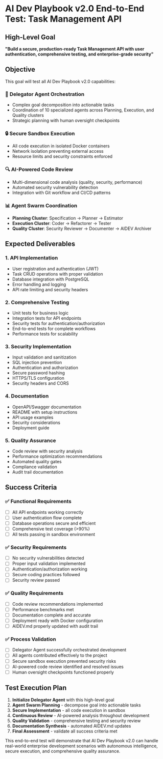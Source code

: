 # AI Dev Playbook v2.0 End-to-End Test: Task Management API

## High-Level Goal
**"Build a secure, production-ready Task Management API with user authentication, comprehensive testing, and enterprise-grade security"**

## Objective
This goal will test all AI Dev Playbook v2.0 capabilities:

### 🤖 **Delegator Agent Orchestration**
- Complex goal decomposition into actionable tasks
- Coordination of 10 specialized agents across Planning, Execution, and Quality clusters
- Strategic planning with human oversight checkpoints

### 🔒 **Secure Sandbox Execution**
- All code execution in isolated Docker containers
- Network isolation preventing external access
- Resource limits and security constraints enforced

### 🔍 **AI-Powered Code Review**
- Multi-dimensional code analysis (quality, security, performance)
- Automated security vulnerability detection
- Integration with Git workflow and CI/CD patterns

### 📊 **Agent Swarm Coordination**
- **Planning Cluster**: Specification → Planner → Estimator
- **Execution Cluster**: Coder → Refactorer → Tester  
- **Quality Cluster**: Security Reviewer → Documenter → AIDEV Archiver

## Expected Deliverables

### 1. **API Implementation**
- User registration and authentication (JWT)
- Task CRUD operations with proper validation
- Database integration with PostgreSQL
- Error handling and logging
- API rate limiting and security headers

### 2. **Comprehensive Testing**
- Unit tests for business logic
- Integration tests for API endpoints
- Security tests for authentication/authorization
- End-to-end tests for complete workflows
- Performance tests for scalability

### 3. **Security Implementation**
- Input validation and sanitization
- SQL injection prevention
- Authentication and authorization
- Secure password hashing
- HTTPS/TLS configuration
- Security headers and CORS

### 4. **Documentation**
- OpenAPI/Swagger documentation
- README with setup instructions
- API usage examples
- Security considerations
- Deployment guide

### 5. **Quality Assurance**
- Code review with security analysis
- Performance optimization recommendations
- Automated quality gates
- Compliance validation
- Audit trail documentation

## Success Criteria

### ✅ **Functional Requirements**
- [ ] All API endpoints working correctly
- [ ] User authentication flow complete
- [ ] Database operations secure and efficient
- [ ] Comprehensive test coverage (>90%)
- [ ] All tests passing in sandbox environment

### ✅ **Security Requirements**
- [ ] No security vulnerabilities detected
- [ ] Proper input validation implemented
- [ ] Authentication/authorization working
- [ ] Secure coding practices followed
- [ ] Security review passed

### ✅ **Quality Requirements**
- [ ] Code review recommendations implemented
- [ ] Performance benchmarks met
- [ ] Documentation complete and accurate
- [ ] Deployment ready with Docker configuration
- [ ] AIDEV.md properly updated with audit trail

### ✅ **Process Validation**
- [ ] Delegator Agent successfully orchestrated development
- [ ] All agents contributed effectively to the project
- [ ] Secure sandbox execution prevented security risks
- [ ] AI-powered code review identified and resolved issues
- [ ] Human oversight checkpoints functioned properly

## Test Execution Plan

1. **Initialize Delegator Agent** with this high-level goal
2. **Agent Swarm Planning** - decompose goal into actionable tasks
3. **Secure Implementation** - all code execution in sandbox
4. **Continuous Review** - AI-powered analysis throughout development
5. **Quality Validation** - comprehensive testing and security review
6. **Documentation Synthesis** - automated AIDEV.md updates
7. **Final Assessment** - validate all success criteria met

This end-to-end test will demonstrate that AI Dev Playbook v2.0 can handle real-world enterprise development scenarios with autonomous intelligence, secure execution, and comprehensive quality assurance.
